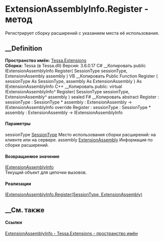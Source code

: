 # ExtensionAssemblyInfo.Register - метод
Регистрирует сборку расширений с указанием места её использования.
##  __Definition
 **Пространство имён:** [Tessa.Extensions](N_Tessa_Extensions.htm)  
 **Сборка:** Tessa (в Tessa.dll) Версия: 3.6.0.17
C# __Копировать
     public IExtensionAssemblyInfo Register(
    	SessionType sessionType,
    	ExtensionAssembly assembly
    )
VB __Копировать
     Public Function Register ( 
    	sessionType As SessionType,
    	assembly As ExtensionAssembly
    ) As IExtensionAssemblyInfo
C++ __Копировать
     public:
    virtual IExtensionAssemblyInfo^ Register(
    	SessionType sessionType, 
    	ExtensionAssembly^ assembly
    ) sealed
F# __Копировать
     abstract Register : 
            sessionType : SessionType * 
            assembly : ExtensionAssembly -> IExtensionAssemblyInfo 
    override Register : 
            sessionType : SessionType * 
            assembly : ExtensionAssembly -> IExtensionAssemblyInfo 
#### Параметры
sessionType [SessionType](T_Tessa_Platform_Runtime_SessionType.htm)
    Место использования сборки расширений: на клиенте или на сервере.
assembly [ExtensionAssembly](T_Tessa_Extensions_ExtensionAssembly.htm)
    Информация по сборке расширений.
#### Возвращаемое значение
[IExtensionAssemblyInfo](T_Tessa_Extensions_IExtensionAssemblyInfo.htm)  
Текущий объект для цепочки вызовов.
#### Реализации
[IExtensionAssemblyInfo.Register(SessionType,
ExtensionAssembly)](M_Tessa_Extensions_IExtensionAssemblyInfo_Register.htm)  
##  __См. также
#### Ссылки
[ExtensionAssemblyInfo - ](T_Tessa_Extensions_ExtensionAssemblyInfo.htm)
[Tessa.Extensions - пространство имён](N_Tessa_Extensions.htm)
